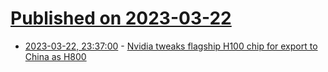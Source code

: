 # [Published on 2023-03-22](index.md)

* [2023-03-22, 23:37:00](https://soylentnews.org/article.pl?sid=23/03/22/025208&from=rss) - [Nvidia tweaks flagship H100 chip for export to China as H800](https://soylentnews.org/article.pl?sid=23/03/22/025208&from=rss)
